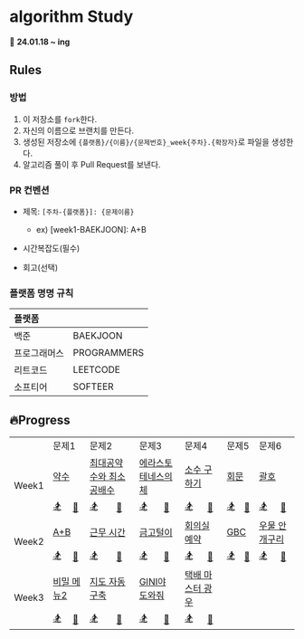 # algorithm Study
📅 **24.01.18 ~ ing**

## Rules

### 방법
1. 이 저장소를 `fork`한다.
2. 자신의 이름으로 브랜치를 만든다.
3. 생성된 저장소에 `{플랫폼}/{이름}/{문제번호}_week{주차}.{확장자}`로 파일을 생성한다.
4. 알고리즘 풀이 후 Pull Request를 보낸다.

### PR 컨벤션
- 제목: `[주차-{플랫폼}]: {문제이름}`
  - ex) [week1-BAEKJOON]: A+B

- 시간복잡도(필수)
- 회고(선택)

### 플랫폼 명명 규칙
| 플랫폼    |   |
|:-------|:----|
| 백준     | BAEKJOON |
| 프로그래머스 | PROGRAMMERS |
| 리트코드   | LEETCODE |
| 소프티어 | SOFTEER|

## 🔥Progress
<table>
  <tr>
    <td></td>
    <td colspan=2>문제1</td>
    <td colspan=2>문제2</td>
    <td colspan=2>문제3</td>
    <td colspan=2>문제4</td>
    <td colspan=2>문제5</td>
    <td colspan=2>문제6</td>
  </tr>
  <tr>
    <td rowspan="2">Week1</td>
    <td colspan="2"><a href="https://www.acmicpc.net/problem/1037">약수</a></td></td>
    <td colspan="2"><a href="https://www.acmicpc.net/problem/2069">최대공약수와 최소공배수</a></td></td>
    <td colspan="2"><a href="https://www.acmicpc.net/problem/2960">에라스토테네스의 체</a></td></td>
    <td colspan="2"><a href="https://www.acmicpc.net/problem/1929">소수 구하기</a></td></td>
    <td colspan="2"><a href="https://www.acmicpc.net/problem/14561">회문</a></td></td>
    <td colspan="2"><a href="https://www.acmicpc.net/problem/9012">괄호</a></td></td>
  </tr>
  <tr>
    <td><a href="">🏂</a></td>
    <td><a href="">🐣</a></td>
    <td><a href="">🏂</a></td>
    <td><a href="">🐣</a></td>
    <td><a href="">🏂</a></td>
    <td><a href="">🐣</a></td>
    <td><a href="">🏂</a></td>
    <td><a href="">🐣</a></td>
    <td><a href="">🏂</a></td>
    <td><a href="">🐣</a></td>
    <td><a href="">🏂</a></td>
    <td><a href="">🐣</a></td>
  </tr>
  <tr>
    <td rowspan="2">Week2</td>
    <td colspan="2"><a href="https://softeer.ai/practice/6295">A+B</a></td></td>
    <td colspan="2"><a href="https://softeer.ai/practice/6254">근무 시간</a></td></td>
    <td colspan="2"><a href="https://softeer.ai/practice/6288">금고털이</a></td></td>
    <td colspan="2"><a href="https://softeer.ai/practice/6266">회의실 예약</a></td></td>
    <td colspan="2"><a href="https://softeer.ai/practice/6270">GBC</a></td></td>
    <td colspan="2"><a href="https://softeer.ai/practice/6289">우물 안 개구리</a></td></td>
  </tr>
  <tr>
    <td><a href="">🏂</a></td>
    <td><a href="">🐣</a></td>
    <td><a href="">🏂</a></td>
    <td><a href="">🐣</a></td>
    <td><a href="">🏂</a></td>
    <td><a href="">🐣</a></td>
    <td><a href="">🏂</a></td>
    <td><a href="">🐣</a></td>
    <td><a href="">🏂</a></td>
    <td><a href="">🐣</a></td>
    <td><a href="">🏂</a></td>
    <td><a href="">🐣</a></td>
  </tr>
  <tr>
    <td rowspan="2">Week3</td>
    <td colspan="2"><a href="https://softeer.ai/practice/6259">비밀 메뉴2</a></td></td>
    <td colspan="2"><a href="https://softeer.ai/practice/6280">지도 자동 구축</a></td></td>
    <td colspan="2"><a href="https://softeer.ai/practice/6271">GINI야 도와줘</a></td></td>
    <td colspan="2"><a href="https://softeer.ai/practice/6273">택배 마스터 광우</a></td></td>
    <td colspan="2"><a href=""><b></b></a></td></td>
    <td colspan="2"><a href=""><b></b></a></td></td>
  </tr>
  <tr>
    <td><a href="">🏂</a></td>
    <td><a href="">🐣</a></td>
    <td><a href="">🏂</a></td>
    <td><a href="">🐣</a></td>
    <td><a href="">🏂</a></td>
    <td><a href="">🐣</a></td>
    <td><a href="">🏂</a></td>
    <td><a href="">🐣</a></td>
    <td><a href=""></a></td>
    <td><a href=""></a></td>
    <td><a href=""></a></td>
    <td><a href=""></a></td>
  </tr>
</table>
